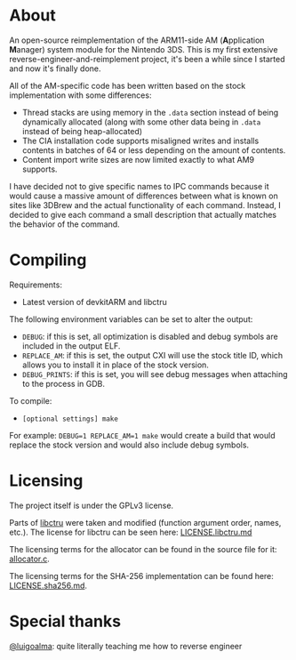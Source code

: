 # About

An open-source reimplementation of the ARM11-side AM (**A**pplication **M**anager) system module for the Nintendo 3DS.
This is my first extensive reverse-engineer-and-reimplement project, it's been a while since I started and now it's finally done.

All of the AM-specific code has been written based on the stock implementation with some differences:
- Thread stacks are using memory in the `.data` section instead of being dynamically allocated (along with some other data being in `.data` instead of being heap-allocated)
- The CIA installation code supports misaligned writes and installs contents in batches of 64 or less depending on the amount of contents.
- Content import write sizes are now limited exactly to what AM9 supports.

I have decided not to give specific names to IPC commands because it would cause a massive amount of differences between what is known on sites like 3DBrew and the actual functionality of each command.
Instead, I decided to give each command a small description that actually matches the behavior of the command.

# Compiling

Requirements:
- Latest version of devkitARM and libctru

The following environment variables can be set to alter the output:
- `DEBUG`: if this is set, all optimization is disabled and debug symbols are included in the output ELF.
- `REPLACE_AM`: if this is set, the output CXI will use the stock title ID, which allows you to install it in place of the stock version.
- `DEBUG_PRINTS`: if this is set, you will see debug messages when attaching to the process in GDB.

To compile:
- `[optional settings] make`

For example:
`DEBUG=1 REPLACE_AM=1 make` would create a build that would replace the stock version and would also include debug symbols.

# Licensing

The project itself is under the GPLv3 license.

Parts of [libctru](https://github.com/devkitPro/libctru) were taken and modified (function argument order, names, etc.). The license for libctru can be seen here: [LICENSE.libctru.md](/LICENSE.libctru.md)

The licensing terms for the allocator can be found in the source file for it: [allocator.c](/source/allocator.c).

The licensing terms for the SHA-256 implementation can be found here: [LICENSE.sha256.md](/LICENSE.sha256.md).

# Special thanks
[@luigoalma](https://github.com/luigoalma): quite literally teaching me how to reverse engineer
